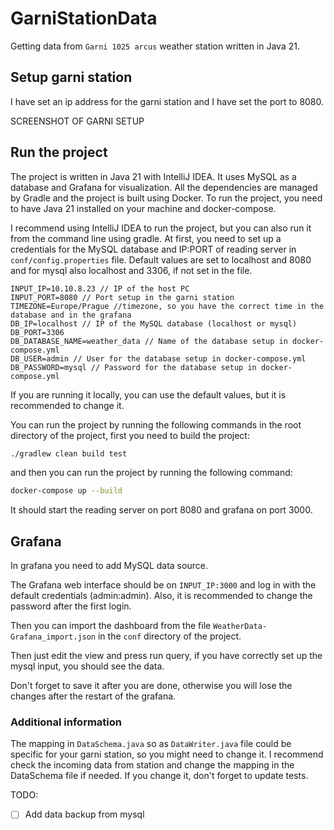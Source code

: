 # GarniStationData
Getting data from `Garni 1025 arcus` weather station written in Java 21.

## Setup garni station
I have set an ip address for the garni station and I have set the port to 8080.

SCREENSHOT OF GARNI SETUP

## Run the project
The project is written in Java 21 with IntelliJ IDEA. It uses MySQL as a database and Grafana for visualization.
All the dependencies are managed by Gradle and the project is built using Docker.
To run the project, you need to have Java 21 installed on your machine and docker-compose. 

I recommend using IntelliJ IDEA to run the project, but you can also run it from the command line using gradle.
At first, you need to set up a credentials for the MySQL database and IP:PORT of reading server in `conf/config.properties` file.
Default values are set to localhost and 8080 and for mysql also localhost and 3306, if not set in the file.

```properties
INPUT_IP=10.10.8.23 // IP of the host PC
INPUT_PORT=8080 // Port setup in the garni station
TIMEZONE=Europe/Prague //timezone, so you have the correct time in the database and in the grafana
DB_IP=localhost // IP of the MySQL database (localhost or mysql)
DB_PORT=3306
DB_DATABASE_NAME=weather_data // Name of the database setup in docker-compose.yml
DB_USER=admin // User for the database setup in docker-compose.yml
DB_PASSWORD=mysql // Password for the database setup in docker-compose.yml
```

If you are running it locally, you can use the default values, but it is recommended to change it.

You can run the project by running the following commands in the root directory of the project, first you need to build the project:

```bash
./gradlew clean build test
```

and then you can run the project by running the following command:

```bash
docker-compose up --build
```

It should start the reading server on port 8080 and grafana on port 3000.

## Grafana
In grafana you need to add MySQL data source.

The Grafana web interface should be on `INPUT_IP:3000` and log in with the default credentials (admin:admin). 
Also, it is recommended to change the password after the first login.

Then you can import the dashboard from the file `WeatherData-Grafana_import.json` in the `conf` directory of the project.

Then just edit the view and press run query, if you have correctly set up the mysql input, you should see the data.

Don't forget to save it after you are done, otherwise you will lose the changes after the restart of the grafana.

### Additional information
The mapping in `DataSchema.java` so as `DataWriter.java` file could be specific for your garni station, so you might need to change it.
I recommend check the incoming data from station and change the mapping in the DataSchema file if needed.
If you change it, don't forget to update tests.

TODO:
- [ ] Add data backup from mysql
